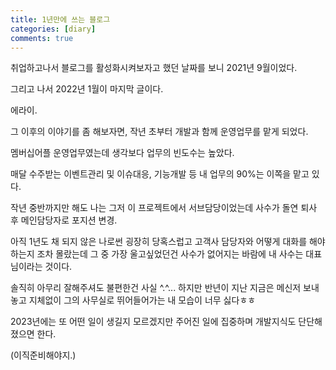 ```yaml
---
title: 1년만에 쓰는 블로그
categories: [diary]
comments: true
---
```


취업하고나서 블로그를 활성화시켜보자고 했던 날짜를 보니 2021년 9월이었다.

그리고 나서 2022년 1월이 마지막 글이다.

에라이.


그 이후의 이야기를 좀 해보자면, 작년 초부터 개발과 함께 운영업무를 맡게 되었다.

멤버십어플 운영업무였는데 생각보다 업무의 빈도수는 높았다.

매달 수주받는 이벤트관리 및 이슈대응, 기능개발 등 내 업무의 90%는 이쪽을 맡고 있다.

작년 중반까지만 해도 나는 그저 이 프로젝트에서 서브담당이었는데 사수가 돌연 퇴사 후 메인담당자로 포지션 변경.

아직 1년도 채 되지 않은 나로썬 굉장히 당혹스럽고 고객사 담당자와 어떻게 대화를 해야하는지 조차 몰랐는데 그 중 가장 울고싶었던건 사수가 없어지는 바람에 내 사수는 대표님이라는 것이다.

솔직히 아무리 잘해주셔도 불편한건 사실 ^.^... 하지만 반년이 지난 지금은 메신저 보내놓고 지체없이 그의 사무실로 뛰어들어가는 내 모습이 너무 싫다ㅎㅎ

2023년에는 또 어떤 일이 생길지 모르겠지만 주어진 일에 집중하며 개발지식도 단단해졌으면 한다.

(이직준비해야지.)
